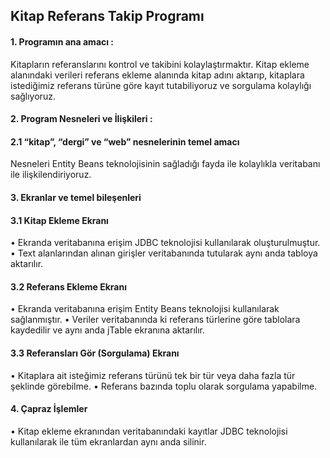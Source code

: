 ## Kitap Referans Takip Programı

#### 1. Programın ana amacı :
Kitapların referanslarını kontrol ve takibini kolaylaştırmaktır. Kitap ekleme alanındaki verileri referans ekleme alanında kitap adını aktarıp, kitaplara istediğimiz referans türüne göre kayıt tutabiliyoruz ve sorgulama kolaylığı sağlıyoruz.
#### 2. Program Nesneleri ve İlişkileri :
#### 2.1	“kitap”, “dergi” ve “web” nesnelerinin temel amacı
Nesneleri Entity Beans teknolojisinin sağladığı fayda ile kolaylıkla veritabanı ile ilişkilendiriyoruz.
#### 3. Ekranlar ve temel bileşenleri
#### 3.1	Kitap Ekleme Ekranı 
•	 Ekranda veritabanına erişim JDBC teknolojisi kullanılarak oluşturulmuştur.
•	Text alanlarından alınan girişler veritabanında tutularak aynı anda tabloya aktarılır.


#### 3.2	Referans Ekleme Ekranı
•	Ekranda veritabanına erişim Entity Beans teknolojisi kullanılarak sağlanmıştır.
•	Veriler veritabanında ki referans türlerine göre tablolara kaydedilir ve aynı anda jTable ekranına aktarılır.
 



#### 3.3	Referansları Gör (Sorgulama) Ekranı 
•	Kitaplara ait isteğimiz referans türünü tek bir tür veya daha fazla tür şeklinde görebilme.
•	Referans bazında toplu olarak sorgulama yapabilme.


#### 4. Çapraz İşlemler 
•	Kitap ekleme ekranından veritabanındaki kayıtlar JDBC teknolojisi kullanılarak ile tüm ekranlardan aynı anda silinir.
 
